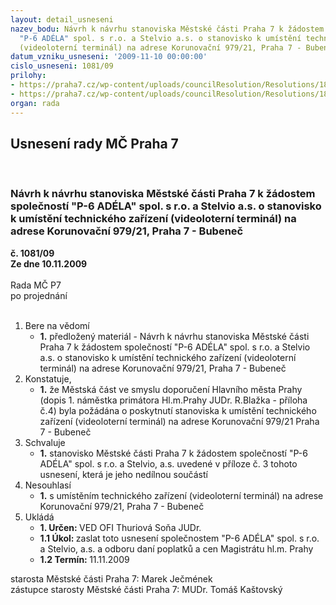 ```yaml
---
layout: detail_usneseni
nazev_bodu: Návrh k návrhu stanoviska Městské části Praha 7 k žádostem společností
  "P-6 ADÉLA" spol. s r.o. a Stelvio a.s. o stanovisko k umístění technického zařízení
  (videoloterní terminál) na adrese Korunovační 979/21, Praha 7 - Bubeneč
datum_vzniku_usneseni: '2009-11-10 00:00:00'
cislo_usneseni: 1081/09
prilohy:
- https://praha7.cz/wp-content/uploads/councilResolution/Resolutions/18333/56-stanovisko_vlt.doc
- https://praha7.cz/wp-content/uploads/councilResolution/Resolutions/18333/56-dopismhmpvideoloter.pdf
organ: rada
---
```

<div id="ucUsn_pList" class="usn">
	<span><h2>Usnesení rady MČ Praha 7 </h2>
<br></span><div class="standBody">
<span><h3>Návrh k návrhu stanoviska Městské části Praha 7 k žádostem společností "P-6 ADÉLA" spol. s r.o. a Stelvio a.s. o stanovisko k umístění technického zařízení (videoloterní terminál) na adrese Korunovační 979/21, Praha 7 - Bubeneč</h3></span><div class="center">
		<strong>č. 1081/09</strong><br>
	</div>
<div class="center">
		<strong>Ze dne 10.11.2009</strong><br><br>
	</div>Rada MČ P7<br> po projednání<br><br><ol>
<li>Bere na vědomí<ul><li>
<strong>1.</strong> předložený materiál - Návrh k návrhu stanoviska Městské části Praha 7 k žádostem společností "P-6 ADÉLA" spol. s r.o. a Stelvio a.s. o stanovisko k umístění technického zařízení (videoloterní terminál) na adrese Korunovační 979/21, Praha 7 - Bubeneč</li></ul>
</li>
<li>Konstatuje,<ul><li>
<strong>1.</strong> že Městská část ve smyslu doporučení Hlavního města Prahy (dopis 1. náměstka primátora Hl.m.Prahy JUDr. R.Blažka - příloha č.4)  byla požádána o poskytnutí stanoviska k umístění technického zařízení (videoloterní terminál) na adrese Korunovační 979/21 Praha 7 - Bubeneč</li></ul>
</li>
<li>Schvaluje<ul><li>
<strong>1.</strong> stanovisko Městské části Praha 7 k žádostem  společností "P-6 ADÉLA" spol. s r.o. a Stelvio, a.s.  uvedené v příloze č. 3 tohoto usnesení, která je jeho nedílnou součástí</li></ul>
</li>
<li>Nesouhlasí<ul><li>
<strong>1.</strong> s umístěním technického zařízení (videoloterní terminál) na adrese Korunovační 979/21, Praha 7 - Bubeneč     </li></ul>
</li>
<li>Ukládá<ul>
<li>
<strong>1. Určen: </strong>VED OFI Thuriová Soňa JUDr.</li>
<li>
<strong>1.1 Úkol: </strong>zaslat toto usnesení společnostem "P-6 ADÉLA" spol. s r.o. a Stelvio, a.s. a odboru daní poplatků a cen Magistrátu hl.m. Prahy</li>
<li>
<strong>1.2 Termín: </strong>11.11.2009</li>
</ul>
</li>
</ol>starosta Městské části Praha 7: Marek Ječmének<br>zástupce starosty Městské části Praha 7: MUDr. Tomáš Kaštovský 
</div>
</div>